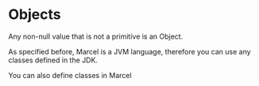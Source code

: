 # Objects

Any non-null value that is not a primitive is an Object.

As specified before, Marcel is a JVM language, therefore you can use any classes defined in the JDK.

You can also define classes in Marcel
